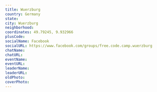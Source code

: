 ```yaml
---
title: Wuerzburg
country: Germany
state: 
city: Wuerzburg
neighborhood: 
coordinates: 49.79245, 9.932966
plusCode:
socialName: Facebook
socialURL: https://www.facebook.com/groups/free.code.camp.wuerzburg
chatName:
chatURL:
eventName:
eventURL:
leaderName:
leaderURL:
oldPhoto: 
coverPhoto:
---
```

